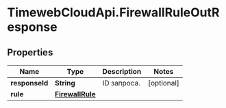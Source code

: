 # TimewebCloudApi.FirewallRuleOutResponse

## Properties

Name | Type | Description | Notes
------------ | ------------- | ------------- | -------------
**responseId** | **String** | ID запроса. | [optional] 
**rule** | [**FirewallRule**](FirewallRule.md) |  | 


